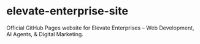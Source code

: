 # elevate-enterprise-site
Official GitHub Pages website for Elevate Enterprises – Web Development, AI Agents, &amp; Digital Marketing.
